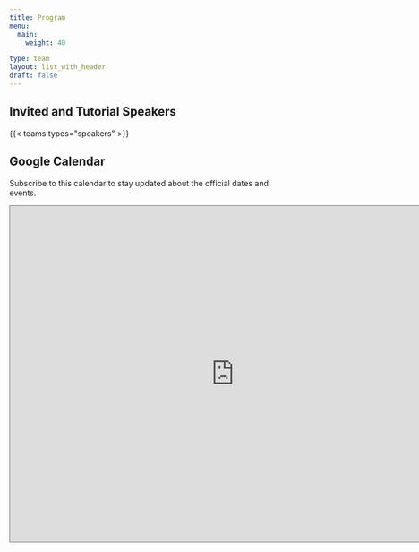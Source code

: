 ```yaml
---
title: Program
menu:
  main:
    weight: 40

type: team
layout: list_with_header
draft: false
---
```


<!-- ## Key dates
The following are **preliminary** key dates of QCrypt 2020:

|Date |Event|
|:----|:----|
|2 March 2020| Paper submission open|
|25 March 2020| Talk submission deadline|
|22 May 2020|Talk acceptance notification|
|31 May 2020|Poster submission deadline|
|12 June 2020| Poster acceptance notification|
|15 June 2020| Early bird registration deadline|
|10-14 August 2020| QCrypt 2020|

 -->

## Invited and Tutorial Speakers

{{< teams types="speakers" >}}

## Google Calendar
Subscribe to this calendar to stay updated about the official dates and events.

<iframe src="https://calendar.google.com/calendar/embed?height=600&amp;wkst=2&amp;bgcolor=%23ffffff&amp;ctz=Europe%2FAmsterdam&amp;src=NGY5cnZsdW5tbXJrcGloMWlibzExZ29vNjRAZ3JvdXAuY2FsZW5kYXIuZ29vZ2xlLmNvbQ&amp;color=%238E24AA&amp;title=QCrypt%202020&amp;showTitle=1&amp;showDate=1&amp;showCalendars=0" style="border:solid 1px #777" width="800" height="600" frameborder="0" scrolling="no"></iframe>

